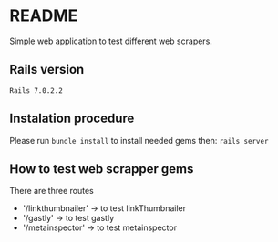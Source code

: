 # README

Simple web application to test different web scrapers.

## Rails version

`Rails 7.0.2.2` 

## Instalation procedure
Please run `bundle install` to install needed gems then:
`rails server`

## How to test web scrapper gems

There are three routes

* '/linkthumbnailer' -> to test linkThumbnailer 
* '/gastly' -> to test gastly
* '/metainspector' ->  to test metainspector
